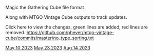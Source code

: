 Magic the Gathering Cube file format

Along with MTGO Vintage Cube outputs to track updates.

Click here to view the changes, green lines are added, red lines are removed.
https://github.com/phever/mtgo-vintage-cube/commits/master/no_type_sorting.txt

[May 10 2023](https://github.com/phever/mtgo-vintage-cube/commit/08bb7b9f3cc2c63fd66b8c79b46acf5702531b66)
[May 23 2023](https://github.com/phever/mtgo-vintage-cube/commit/996c3c919094bf359b53ce8d4a96ccb41d615275)
[Aug 14 2023](https://github.com/phever/mtgo-vintage-cube/commit/cd65af180ca1c59f826679b21e74589c2bf24ddc)
